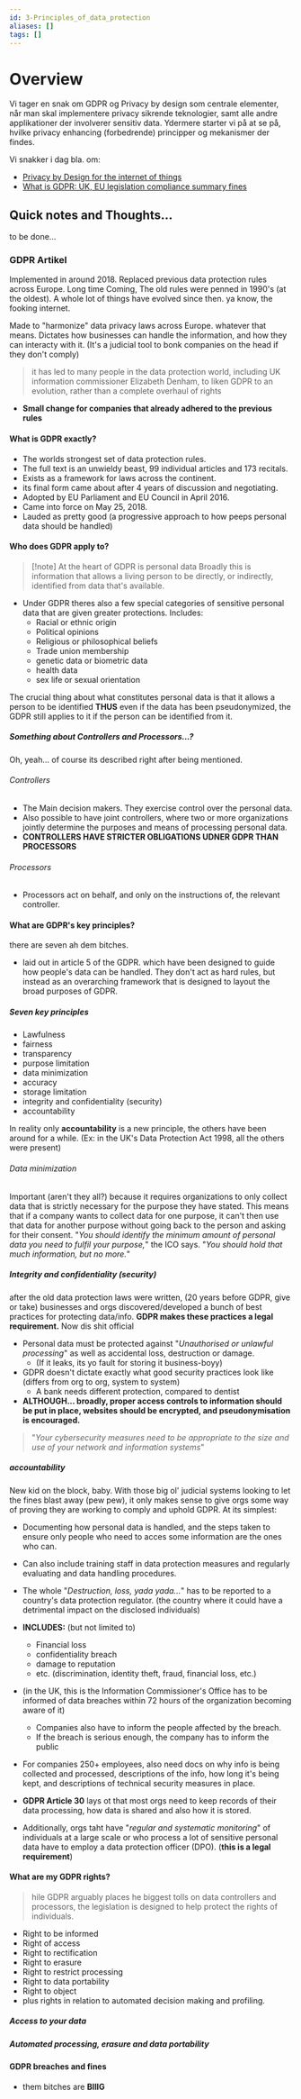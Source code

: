 ```yaml
---
id: 3-Principles_of_data_protection
aliases: []
tags: []
---
```



# Overview
Vi tager en snak om GDPR og Privacy by design som centrale elementer, når man skal implementere privacy sikrende teknologier, samt alle andre applikationer der involverer sensitiv data.  Ydermere starter vi på at se på, hvilke privacy enhancing (forbedrende) principper og mekanismer der findes. 

Vi snakker i dag bla. om:
- [Privacy by Design for the internet of things](https://www.torontomu.ca/content/dam/pbdce/papers/Privacy-by-Design-for-the-Internet-of-Things.pdf)
- [What is GDPR: UK, EU legislation compliance summary fines](https://www.wired.co.uk/article/what-is-gdpr-uk-eu-legislation-compliance-summary-fines-2018)

## Quick notes and Thoughts...
to be done...

### GDPR Artikel
Implemented in around 2018. Replaced previous data protection rules across Europe.
Long time Coming, The old rules were penned in 1990's (at the oldest). A whole lot of things have evolved since then. ya know, the fooking internet.

Made to "harmonize" data privacy laws across Europe. whatever that means.
Dictates how businesses can handle the information, and how they can interacty with it.
(It's a judicial tool to bonk companies on the head if they don't comply)

> it has led to many people in the data protection world, including UK information commissioner Elizabeth Denham, to liken GDPR to an evolution, rather than a complete overhaul of rights

- **Small change for companies that already adhered to the previous rules**

#### What is GDPR exactly?
- The worlds strongest set of data protection rules.
- The full text is an unwieldy beast, 99 individual articles and 173 recitals.
- Exists as a framework for laws across the continent.
- its final form came about after 4 years of discussion and negotiating.
- Adopted by EU Parliament and EU Council in April 2016.
- Came into force on May 25, 2018.
- Lauded as pretty good (a progressive approach to how peeps personal data should be handled)

#### Who does GDPR apply to?
> [!note] At the heart of GDPR is personal data
> Broadly this is information that allows a living person to be directly, or indirectly, identified from data that's available.

- Under GDPR theres also a few special categories of sensitive personal data that are given greater protections. Includes:
  - Racial or ethnic origin
  - Political opinions
  - Religious or philosophical beliefs
  - Trade union membership
  - genetic data or biometric data
  - health data
  - sex life or sexual orientation

The crucial thing about what constitutes personal data is that it allows a person to be identified
**THUS** even if the data has been pseudonymized, the GDPR still applies to it if the person can be identified from it.


##### Something about Controllers and Processors...?
Oh, yeah... of course its described right after being mentioned.
###### Controllers
- The Main decision makers. They exercise control over the personal data.
- Also possible to have joint controllers, where two or more organizations jointly determine the purposes and means of processing personal data.
- **CONTROLLERS HAVE STRICTER OBLIGATIONS UDNER GDPR THAN PROCESSORS**
###### Processors
- Processors act on behalf, and only on the instructions of, the relevant controller.

#### What are GDPR's key principles?
there are seven ah dem bitches.
- laid out in article 5 of the GDPR.
which have been designed to guide how people's data can be handled. They don't act as hard rules, but instead as an overarching framework that is designed to layout the broad purposes of GDPR.

##### Seven key principles
- Lawfulness
- fairness
- transparency
- purpose limitation
- data minimization
- accuracy
- storage limitation
- integrity and confidentiality (security)
- accountability

In reality only **accountability** is a new principle, the others have been around for a while. (Ex: in the UK's Data Protection Act 1998, all the others were present)

###### Data minimization
Important (aren't they all?) because it requires organizations to only collect data that is strictly necessary for the purpose they have stated. This means that if a company wants to collect data for one purpose, it can't then use that data for another purpose without going back to the person and asking for their consent.
"_You should identify the minimum amount of personal data you need to fulfil your purpose,_" the ICO says. "_You should hold that much information, but no more._"

##### Integrity and confidentiality (security)
after the old data protection laws were written, (20 years before GDPR, give or take) businesses and orgs discovered/developed a bunch of best practices for protecting data/info.
**GDPR makes these practices a legal requirement.** Now dis shit official
- Personal data must be protected against "_Unauthorised or unlawful processing_" as well as accidental loss, destruction or damage.
  - (If it leaks, its yo fault for storing it business-boyy)
- GDPR doesn't dictate exactly what good security practices look like (differs from org to org, system to system)
  - A bank needs different protection, compared to dentist
- **ALTHOUGH... broadly, proper access controls to information should be put in place, websites should be encrypted, and pseudonymisation is encouraged.**
> "_Your cybersecurity measures need to be appropriate to the size and use of your network and information systems_"

##### accountability
New kid on the block, baby. With those big ol' judicial systems looking to let the fines blast away (pew pew), it only makes sense to give orgs some way of proving they are working to comply and uphold GDPR. At its simplest:
- Documenting how personal data is handled, and the steps taken to ensure only people who need to acces some information are the ones who can.
- Can also include training staff in data protection measures and regularly evaluating and data handling procedures.

- The whole "_Destruction, loss, yada yada..._" has to be reported to a country's data protection regulator. (the country where it could have a detrimental impact on the disclosed individuals)
- **INCLUDES:** (but not limited to)
  - Financial loss
  - confidentiality breach
  - damage to reputation
  - etc. (discrimination, identity theft, fraud, financial loss, etc.)
- (in the UK, this is the Information Commissioner's Office has to be informed of data breaches within 72 hours of the organization becoming aware of it)
  - Companies also have to inform the people affected by the breach.
  - If the breach is serious enough, the company has to inform the public

- For companies 250+ employees, also need docs on why info is being collected and processed, descriptions of the info, how long it's being kept, and descriptions of technical security measures in place.
- **GDPR Article 30** lays ot that most orgs need to keep records of their data processing, how data is shared and also how it is stored.

- Additionally, orgs taht have "_regular and systematic monitoring_" of individuals at a large scale or who process a lot of sensitive personal data have to employ a data protection officer (DPO). (**this is a legal requirement**)

#### What are my GDPR rights?
> hile GDPR arguably places he biggest tolls on data controllers and processors, the legislation is designed to help protect the rights of individuals.

- Right to be informed
- Right of access
- Right to rectification
- Right to erasure
- Right to restrict processing
- Right to data portability
- Right to object
- plus rights in relation to automated decision making and profiling.

##### Access to your data
##### Automated processing, erasure and data portability

#### GDPR breaches and fines
- them bitches are **BIIIG**


